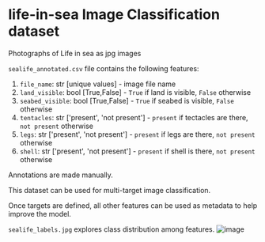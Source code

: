 # life-in-sea Image Classification dataset

Photographs of Life in sea as jpg images

`sealife_annotated.csv` file contains the following features:
1. `file_name`: str [unique values] - image file name
2. `land_visible`: bool [True,False] - `True` if land is visible, `False` otherwise
3. `seabed_visible`: bool [True,False] - `True` if seabed is visible, `False` otherwise
4. `tentacles`: str ['present', 'not present'] - `present` if tectacles are there, `not present` otherwise
5. `legs`: str ['present', 'not present'] - `present` if legs are there, `not present` otherwise
6. `shell`: str ['present', 'not present'] - `present` if shell is there, `not present` otherwise

Annotations are made manually.

This dataset can be used for multi-target image classification. 

Once targets are defined, all other features can be used as metadata to help improve the model.

`sealife_labels.jpg` explores class distribution among features.
![image](https://raw.githubusercontent.com/RajkumarGalaxy/life-in-sea/main/sealife_labels.jpg)
